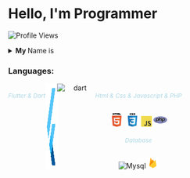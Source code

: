 # Hello, I'm Programmer

![Profile Views](https://komarev.com/ghpvc/?username=Baranaghaa&color=blueviolet)


<details>
  <summary><b>My </b>Name is</summary>
  <h1>Khalis Khalil</h1>
</details>

### Languages:

<div style="text-align:center; display:flex;">
  <h6 style="color: lightblue; font-size: 12px">Flutter & Dart</h6>
<img alt="flutter" width="24px" src="https://raw.githubusercontent.com/github/explore/80688e429a7d4ef2fca1e82350fe8e3517d3494d/topics/flutter/flutter.png"/>
<img alt="dart" width="78px" src="https://www.vectorlogo.zone/logos/dartlang/dartlang-official.svg"/>
<div/>
<h6 style="color: lightblue; font-size: 12px">Html & Css & Javascript & PHP</h6>
<img alt="HTML5" width="28px" src="https://raw.githubusercontent.com/github/explore/80688e429a7d4ef2fca1e82350fe8e3517d3494d/topics/html/html.png" />
<img alt="css" width="28px" src="https://raw.githubusercontent.com/github/explore/80688e429a7d4ef2fca1e82350fe8e3517d3494d/topics/css/css.png" />
<img alt="JavaScript" width="22px" src="https://raw.githubusercontent.com/github/explore/80688e429a7d4ef2fca1e82350fe8e3517d3494d/topics/javascript/javascript.png" />
<img alt="php" width="28px" src="https://raw.githubusercontent.com/github/explore/80688e429a7d4ef2fca1e82350fe8e3517d3494d/topics/php/php.png" />

<h6 style="color: lightblue; font-size: 12px">Database</h6>
<img alt="Mysql" width="80" src="https://www.vectorlogo.zone/logos/mysql/mysql-horizontal.svg" />
<img alt="firebase" width="22px" src="https://raw.githubusercontent.com/github/explore/80688e429a7d4ef2fca1e82350fe8e3517d3494d/topics/firebase/firebase.png" />
<br/>

